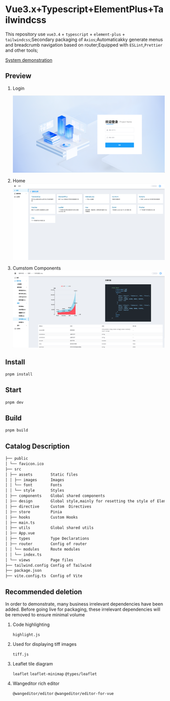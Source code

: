 # Vue3.x+Typescript+ElementPlus+Tailwindcss

This repository use `vue3.4` + `typescript` + `element-plus` + `tailwindcss`;Secondary packaging of `Axios`;Automaticakky generate menus and breadcrumb navigation based on router;Equipped with `ESLint`,`Prettier` and other tools;

<a href="https://lclovestudy.github.io/template-vue3.x-ts/#/login" title="System demonstration">System demonstration</a>

## Preview

1. Login

   ![alt text](./src/assets/images/image.png)

2. Home
   ![alt text](./src/assets/images/image-1.png)

3. Cumstom Components
   ![alt text](./src/assets/images/image-2.png)

## Install

```sh
pnpm install
```

## Start

```sh
pnpm dev
```

## Build

```sh
pnpm build
```

## Catalog Description

```sh
├── public
│ └── favicon.ico
├── src
│ ├── assets        Static files
│ │ ├── images      Images
│ │ └── font        Fonts
│ │ └── style       Styles
│ ├── components    Global shared components
│ ├── design        Global style,mainly for resetting the style of ElementPlus
│ ├── directive     Custom  Directives
│ ├── store         Pinia
│ ├── hooks         Custom Hooks
│ ├── main.ts
│ ├── utils         Global shared utils
│ ├── App.vue
│ ├── types         Type Declarations
│ ├── router        Config of router
│ │ └── modules     Route modules
│ │ └── index.ts
│ └── views         Page files
├── tailwind.config Config of Tailwind
├── package.json
├── vite.config.ts  Config of Vite

```

## Recommended deletion

In order to demonstrate, many business irrelevant dependencies have been added. Before going live for packaging, these irrelevant dependencies will be removed to ensure minimal volume

1. Code highlighting

   `highlight.js`

2. Used for displaying tiff images

   `tiff.js`

3. Leaflet tile diagram

   `leaflet` `leaflet-minimap` `@types/leaflet`

4. Wangeditor rich editor

   `@wangeditor/editor` `@wangeditor/editor-for-vue`
